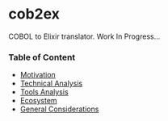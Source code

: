 # cob2ex
COBOL to Elixir translator. 
Work In Progress...

<!-- Un comentario -->
### Table of Content
* [Motivation](documentation/motivation.md)  
* [Technical Analysis](documentation/technical-analysis.md)  
* [Tools Analysis](documentation/tools-analysis.md)  
* [Ecosystem](documentation/ecosystem.md)  
* [General Considerations](documentation/general-considerations.md)  

